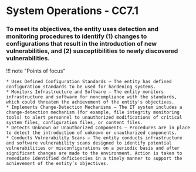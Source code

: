 # System Operations - CC7.1

### To meet its objectives, the entity uses detection and monitoring procedures to identify (1) changes to configurations that result in the introduction of new vulnerabilities, and (2) susceptibilities to newly discovered vulnerabilities.

!!! note "Points of focus"

    * Uses Defined Configuration Standards — The entity has defined configuration standards to be used for hardening systems.
    * Monitors Infrastructure and Software — The entity monitors infrastructure and software for noncompliance with the standards, which could threaten the achievement of the entity's objectives.
    * Implements Change-Detection Mechanisms — The IT system includes a change-detection mechanism (for example, file integrity monitoring tools) to alert personnel to unauthorized modifications of critical system files, configuration files, or content files.
    * Detects Unknown or Unauthorized Components — Procedures are in place to detect the introduction of unknown or unauthorized components.
    * Conducts Vulnerability Scans — The entity conducts infrastructure and software vulnerability scans designed to identify potential vulnerabilities or misconfigurations on a periodic basis and after significant changes are made to the environment. Action is taken to remediate identified deficiencies in a timely manner to support the achievement of the entity’s objectives.


